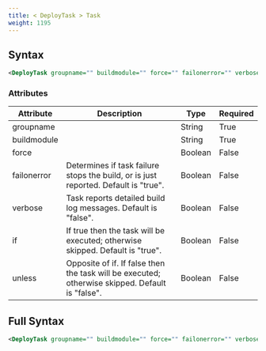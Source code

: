 ```yaml
---
title: < DeployTask > Task
weight: 1195
---
```

## Syntax
```xml
<DeployTask groupname="" buildmodule="" force="" failonerror="" verbose="" if="" unless="" />
```
### Attributes
| Attribute | Description | Type | Required |
| --------- | ----------- | ---- | -------- |
| groupname |  | String | True |
| buildmodule |  | String | True |
| force |  | Boolean | False |
| failonerror | Determines if task failure stops the build, or is just reported. Default is &quot;true&quot;. | Boolean | False |
| verbose | Task reports detailed build log messages.  Default is &quot;false&quot;. | Boolean | False |
| if | If true then the task will be executed; otherwise skipped. Default is &quot;true&quot;. | Boolean | False |
| unless | Opposite of if.  If false then the task will be executed; otherwise skipped. Default is &quot;false&quot;. | Boolean | False |

## Full Syntax
```xml
<DeployTask groupname="" buildmodule="" force="" failonerror="" verbose="" if="" unless="" />
```
